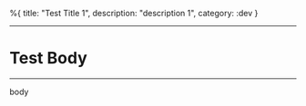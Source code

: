 %{
title: "Test Title 1",
description: "description 1",
category: :dev
}

---

# Test Body

---

body
